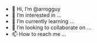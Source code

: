 - 👋 Hi, I’m @arrogguy
- 👀 I’m interested in ...
- 🌱 I’m currently learning ...
- 💞️ I’m looking to collaborate on ...
- 📫 How to reach me ...

<!---
arrogguy/arrogguy is a ✨ special ✨ repository because its `README.md` (this file) appears on your GitHub profile.
You can click the Preview link to take a look at your changes.
--->
